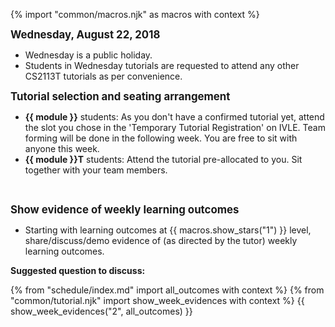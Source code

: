 {% import "common/macros.njk" as macros with context %}

<big>**Wednesday, August 22, 2018**</big>

* Wednesday is a public holiday.
* Students in Wednesday tutorials are requested to attend any other CS2113T tutorials as per convenience.

<big>**Tutorial selection and seating arrangement**</big>

* **{{ module }}** students: As you don't have a confirmed tutorial yet, attend the slot you chose in the 'Temporary Tutorial Registration' on IVLE. Team forming will be done in the following week. You are free to sit with anyone this week.
* **{{ module }}T** students: Attend the tutorial pre-allocated to you. Sit together with your team members.

<br/>

<big>****Show evidence of weekly learning outcomes****</big>

* Starting with learning outcomes at {{ macros.show_stars("1") }} level, share/discuss/demo evidence of (as directed by the tutor) weekly learning outcomes.


**Suggested question to discuss:**

<include src="../../book/modeling/modelingStructures/classDiagramsBasic/q-essay-explainClassDiagram.md" />
<include src="../../book/uml/classDiagrams/combine/basic/q-essay-objectDiagramsForClassDiagram.md" />


{% from "schedule/index.md" import all_outcomes with context %}
{% from "common/tutorial.njk" import  show_week_evidences with context %}
{{ show_week_evidences("2", all_outcomes) }}